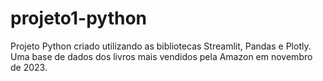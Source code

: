 # projeto1-python
Projeto Python criado utilizando as bibliotecas Streamlit, Pandas e Plotly. Uma base de dados dos livros mais vendidos pela Amazon em novembro de 2023. 
